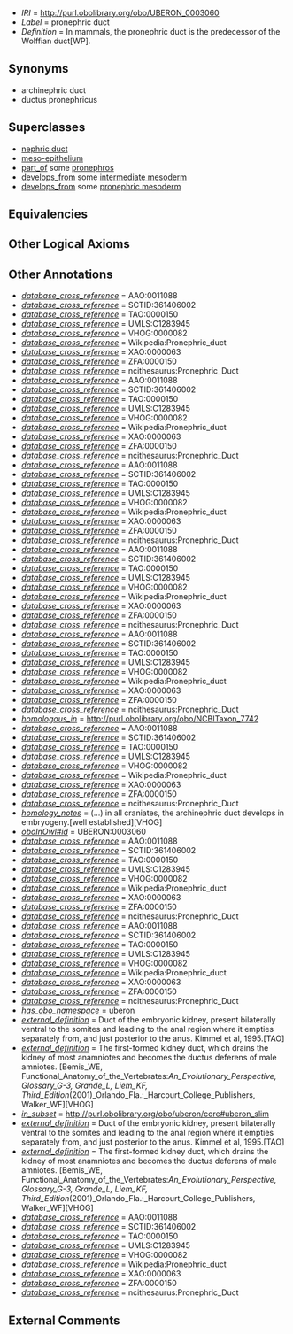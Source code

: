  * *IRI* = http://purl.obolibrary.org/obo/UBERON_0003060
 * *Label* = pronephric duct
 * *Definition* = In mammals, the pronephric duct is the predecessor of the Wolffian duct[WP].

## Synonyms

 * archinephric duct
 * ductus pronephricus

## Superclasses

 * [nephric duct](../../UBERON/01/UBERON_0009201.md)
 * [meso-epithelium](../../UBERON/75/UBERON_0012275.md)
 * [part_of](../../BFO/50/BFO_0000050.md) some [pronephros](../../UBERON/20/UBERON_0002120.md)
 * [develops_from](../../RO/02/RO_0002202.md) some [intermediate mesoderm](../../UBERON/64/UBERON_0003064.md)
 * [develops_from](../../RO/02/RO_0002202.md) some [pronephric mesoderm](../../UBERON/21/UBERON_0005721.md)

## Equivalencies


## Other Logical Axioms


## Other Annotations

 * *[database_cross_reference](../../ef/oboInOwl#hasDbXref.md)* = AAO:0011088
 * *[database_cross_reference](../../ef/oboInOwl#hasDbXref.md)* = SCTID:361406002
 * *[database_cross_reference](../../ef/oboInOwl#hasDbXref.md)* = TAO:0000150
 * *[database_cross_reference](../../ef/oboInOwl#hasDbXref.md)* = UMLS:C1283945
 * *[database_cross_reference](../../ef/oboInOwl#hasDbXref.md)* = VHOG:0000082
 * *[database_cross_reference](../../ef/oboInOwl#hasDbXref.md)* = Wikipedia:Pronephric_duct
 * *[database_cross_reference](../../ef/oboInOwl#hasDbXref.md)* = XAO:0000063
 * *[database_cross_reference](../../ef/oboInOwl#hasDbXref.md)* = ZFA:0000150
 * *[database_cross_reference](../../ef/oboInOwl#hasDbXref.md)* = ncithesaurus:Pronephric_Duct
 * *[database_cross_reference](../../ef/oboInOwl#hasDbXref.md)* = AAO:0011088
 * *[database_cross_reference](../../ef/oboInOwl#hasDbXref.md)* = SCTID:361406002
 * *[database_cross_reference](../../ef/oboInOwl#hasDbXref.md)* = TAO:0000150
 * *[database_cross_reference](../../ef/oboInOwl#hasDbXref.md)* = UMLS:C1283945
 * *[database_cross_reference](../../ef/oboInOwl#hasDbXref.md)* = VHOG:0000082
 * *[database_cross_reference](../../ef/oboInOwl#hasDbXref.md)* = Wikipedia:Pronephric_duct
 * *[database_cross_reference](../../ef/oboInOwl#hasDbXref.md)* = XAO:0000063
 * *[database_cross_reference](../../ef/oboInOwl#hasDbXref.md)* = ZFA:0000150
 * *[database_cross_reference](../../ef/oboInOwl#hasDbXref.md)* = ncithesaurus:Pronephric_Duct
 * *[database_cross_reference](../../ef/oboInOwl#hasDbXref.md)* = AAO:0011088
 * *[database_cross_reference](../../ef/oboInOwl#hasDbXref.md)* = SCTID:361406002
 * *[database_cross_reference](../../ef/oboInOwl#hasDbXref.md)* = TAO:0000150
 * *[database_cross_reference](../../ef/oboInOwl#hasDbXref.md)* = UMLS:C1283945
 * *[database_cross_reference](../../ef/oboInOwl#hasDbXref.md)* = VHOG:0000082
 * *[database_cross_reference](../../ef/oboInOwl#hasDbXref.md)* = Wikipedia:Pronephric_duct
 * *[database_cross_reference](../../ef/oboInOwl#hasDbXref.md)* = XAO:0000063
 * *[database_cross_reference](../../ef/oboInOwl#hasDbXref.md)* = ZFA:0000150
 * *[database_cross_reference](../../ef/oboInOwl#hasDbXref.md)* = ncithesaurus:Pronephric_Duct
 * *[database_cross_reference](../../ef/oboInOwl#hasDbXref.md)* = AAO:0011088
 * *[database_cross_reference](../../ef/oboInOwl#hasDbXref.md)* = SCTID:361406002
 * *[database_cross_reference](../../ef/oboInOwl#hasDbXref.md)* = TAO:0000150
 * *[database_cross_reference](../../ef/oboInOwl#hasDbXref.md)* = UMLS:C1283945
 * *[database_cross_reference](../../ef/oboInOwl#hasDbXref.md)* = VHOG:0000082
 * *[database_cross_reference](../../ef/oboInOwl#hasDbXref.md)* = Wikipedia:Pronephric_duct
 * *[database_cross_reference](../../ef/oboInOwl#hasDbXref.md)* = XAO:0000063
 * *[database_cross_reference](../../ef/oboInOwl#hasDbXref.md)* = ZFA:0000150
 * *[database_cross_reference](../../ef/oboInOwl#hasDbXref.md)* = ncithesaurus:Pronephric_Duct
 * *[database_cross_reference](../../ef/oboInOwl#hasDbXref.md)* = AAO:0011088
 * *[database_cross_reference](../../ef/oboInOwl#hasDbXref.md)* = SCTID:361406002
 * *[database_cross_reference](../../ef/oboInOwl#hasDbXref.md)* = TAO:0000150
 * *[database_cross_reference](../../ef/oboInOwl#hasDbXref.md)* = UMLS:C1283945
 * *[database_cross_reference](../../ef/oboInOwl#hasDbXref.md)* = VHOG:0000082
 * *[database_cross_reference](../../ef/oboInOwl#hasDbXref.md)* = Wikipedia:Pronephric_duct
 * *[database_cross_reference](../../ef/oboInOwl#hasDbXref.md)* = XAO:0000063
 * *[database_cross_reference](../../ef/oboInOwl#hasDbXref.md)* = ZFA:0000150
 * *[database_cross_reference](../../ef/oboInOwl#hasDbXref.md)* = ncithesaurus:Pronephric_Duct
 * *[homologous_in](../../core#homologous/in/core#homologous_in.md)* = http://purl.obolibrary.org/obo/NCBITaxon_7742
 * *[database_cross_reference](../../ef/oboInOwl#hasDbXref.md)* = AAO:0011088
 * *[database_cross_reference](../../ef/oboInOwl#hasDbXref.md)* = SCTID:361406002
 * *[database_cross_reference](../../ef/oboInOwl#hasDbXref.md)* = TAO:0000150
 * *[database_cross_reference](../../ef/oboInOwl#hasDbXref.md)* = UMLS:C1283945
 * *[database_cross_reference](../../ef/oboInOwl#hasDbXref.md)* = VHOG:0000082
 * *[database_cross_reference](../../ef/oboInOwl#hasDbXref.md)* = Wikipedia:Pronephric_duct
 * *[database_cross_reference](../../ef/oboInOwl#hasDbXref.md)* = XAO:0000063
 * *[database_cross_reference](../../ef/oboInOwl#hasDbXref.md)* = ZFA:0000150
 * *[database_cross_reference](../../ef/oboInOwl#hasDbXref.md)* = ncithesaurus:Pronephric_Duct
 * *[homology_notes](../../UBPROP/03/UBPROP_0000003.md)* =  (...) in all craniates, the archinephric duct develops in embryogeny.[well established][VHOG]
 * *[oboInOwl#id](../../id/oboInOwl#id.md)* = UBERON:0003060
 * *[database_cross_reference](../../ef/oboInOwl#hasDbXref.md)* = AAO:0011088
 * *[database_cross_reference](../../ef/oboInOwl#hasDbXref.md)* = SCTID:361406002
 * *[database_cross_reference](../../ef/oboInOwl#hasDbXref.md)* = TAO:0000150
 * *[database_cross_reference](../../ef/oboInOwl#hasDbXref.md)* = UMLS:C1283945
 * *[database_cross_reference](../../ef/oboInOwl#hasDbXref.md)* = VHOG:0000082
 * *[database_cross_reference](../../ef/oboInOwl#hasDbXref.md)* = Wikipedia:Pronephric_duct
 * *[database_cross_reference](../../ef/oboInOwl#hasDbXref.md)* = XAO:0000063
 * *[database_cross_reference](../../ef/oboInOwl#hasDbXref.md)* = ZFA:0000150
 * *[database_cross_reference](../../ef/oboInOwl#hasDbXref.md)* = ncithesaurus:Pronephric_Duct
 * *[database_cross_reference](../../ef/oboInOwl#hasDbXref.md)* = AAO:0011088
 * *[database_cross_reference](../../ef/oboInOwl#hasDbXref.md)* = SCTID:361406002
 * *[database_cross_reference](../../ef/oboInOwl#hasDbXref.md)* = TAO:0000150
 * *[database_cross_reference](../../ef/oboInOwl#hasDbXref.md)* = UMLS:C1283945
 * *[database_cross_reference](../../ef/oboInOwl#hasDbXref.md)* = VHOG:0000082
 * *[database_cross_reference](../../ef/oboInOwl#hasDbXref.md)* = Wikipedia:Pronephric_duct
 * *[database_cross_reference](../../ef/oboInOwl#hasDbXref.md)* = XAO:0000063
 * *[database_cross_reference](../../ef/oboInOwl#hasDbXref.md)* = ZFA:0000150
 * *[database_cross_reference](../../ef/oboInOwl#hasDbXref.md)* = ncithesaurus:Pronephric_Duct
 * *[has_obo_namespace](../../ce/oboInOwl#hasOBONamespace.md)* = uberon
 * *[external_definition](../../UBPROP/01/UBPROP_0000001.md)* = Duct of the embryonic kidney, present bilaterally ventral to the somites and leading to the anal region where it empties separately from, and just posterior to the anus. Kimmel et al, 1995.[TAO]
 * *[external_definition](../../UBPROP/01/UBPROP_0000001.md)* = The first-formed kidney duct, which drains the kidney of most anamniotes and becomes the ductus deferens of male amniotes. [Bemis_WE, Functional_Anatomy_of_the_Vertebrates:_An_Evolutionary_Perspective, Glossary_G-3, Grande_L, Liem_KF, Third_Edition_(2001)_Orlando_Fla.:_Harcourt_College_Publishers, Walker_WF][VHOG]
 * *[in_subset](../../et/oboInOwl#inSubset.md)* = http://purl.obolibrary.org/obo/uberon/core#uberon_slim
 * *[external_definition](../../UBPROP/01/UBPROP_0000001.md)* = Duct of the embryonic kidney, present bilaterally ventral to the somites and leading to the anal region where it empties separately from, and just posterior to the anus. Kimmel et al, 1995.[TAO]
 * *[external_definition](../../UBPROP/01/UBPROP_0000001.md)* = The first-formed kidney duct, which drains the kidney of most anamniotes and becomes the ductus deferens of male amniotes. [Bemis_WE, Functional_Anatomy_of_the_Vertebrates:_An_Evolutionary_Perspective, Glossary_G-3, Grande_L, Liem_KF, Third_Edition_(2001)_Orlando_Fla.:_Harcourt_College_Publishers, Walker_WF][VHOG]
 * *[database_cross_reference](../../ef/oboInOwl#hasDbXref.md)* = AAO:0011088
 * *[database_cross_reference](../../ef/oboInOwl#hasDbXref.md)* = SCTID:361406002
 * *[database_cross_reference](../../ef/oboInOwl#hasDbXref.md)* = TAO:0000150
 * *[database_cross_reference](../../ef/oboInOwl#hasDbXref.md)* = UMLS:C1283945
 * *[database_cross_reference](../../ef/oboInOwl#hasDbXref.md)* = VHOG:0000082
 * *[database_cross_reference](../../ef/oboInOwl#hasDbXref.md)* = Wikipedia:Pronephric_duct
 * *[database_cross_reference](../../ef/oboInOwl#hasDbXref.md)* = XAO:0000063
 * *[database_cross_reference](../../ef/oboInOwl#hasDbXref.md)* = ZFA:0000150
 * *[database_cross_reference](../../ef/oboInOwl#hasDbXref.md)* = ncithesaurus:Pronephric_Duct

## External Comments


